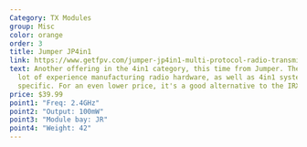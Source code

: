 ```yaml
---
Category: TX Modules
group: Misc
color: orange
order: 3
title: Jumper JP4in1
link: https://www.getfpv.com/jumper-jp4in1-multi-protocol-radio-transmitter-module.html
text: Another offering in the 4in1 category, this time from Jumper. They have a
  lot of experience manufacturing radio hardware, as well as 4in1 systems in
  specific. For an even lower price, it's a good alternative to the IRX4
price: $39.99
point1: "Freq: 2.4GHz"
point2: "Output: 100mW"
point3: "Module bay: JR"
point4: "Weight: 42"
---
```

